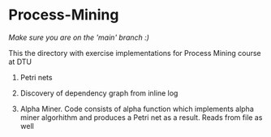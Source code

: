 # Process-Mining

_Make sure you are on the 'main' branch :)_

This the directory with exercise implementations for Process Mining course at DTU

1. Petri nets

2. Discovery of dependency graph from inline log  

3. Alpha Miner.
 Code consists of alpha function which implements alpha miner algorhithm and produces a Petri net as a result. Reads from file as well
